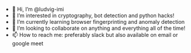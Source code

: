 - 👋 Hi, I’m @ludvig-imi
- 👀 I’m interested in cryptography, bot detection and python hacks!
- 🌱 I’m currently learning browser fingerprinting and anomaly detection
- 💞️ I’m looking to collaborate on anything and everything all of the time!
- 📫 How to reach me: preferably slack but also available on email or google meet
